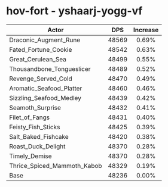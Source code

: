# hov-fort - yshaarj-yogg-vf
| Actor | DPS | Increase |
|---|:---:|:---:|
|Draconic_Augment_Rune|48569|0.69%|
|Fated_Fortune_Cookie|48542|0.63%|
|Great_Cerulean_Sea|48499|0.55%|
|Thousandbone_Tongueslicer|48489|0.52%|
|Revenge_Served_Cold|48470|0.49%|
|Aromatic_Seafood_Platter|48460|0.46%|
|Sizzling_Seafood_Medley|48439|0.42%|
|Seamoth_Surprise|48432|0.41%|
|Filet_of_Fangs|48431|0.40%|
|Feisty_Fish_Sticks|48425|0.39%|
|Salt_Baked_Fishcake|48420|0.38%|
|Roast_Duck_Delight|48370|0.28%|
|Timely_Demise|48370|0.28%|
|Thrice_Spiced_Mammoth_Kabob|48329|0.19%|
|Base|48236|0.00%|
